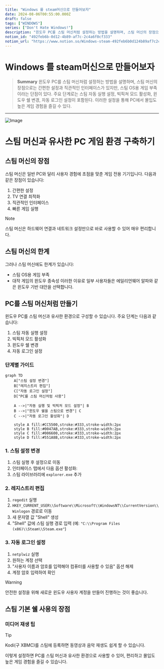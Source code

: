 ```yaml
---
title: "Windows 를 steam머신으로 만들어보자"
date: 2024-08-06T00:55:00.000Z
draft: false
tags: ["WINDOWS"]
series: ["Don't Hate Windows!"]
description: "윈도우 PC를 스팀 머신처럼 설정하는 방법을 설명하며, 스팀 머신의 장점으로는 간편한 설정과 직관적인 인터페이스가 있지만, 스팀 OS용 게임 부족이라는 단점이 있다. 주요 단계로는 스팀 자동 실행 설정, 빅픽쳐 모드 활성화, 윈도우 쉘 변경, 자동 로그인 설정이 포함된다. 이러한 설정을 통해 PC에서 몰입도 높은 게임 경험을 즐길 수 있다."
notion_id: "492feb6b-0d12-4b89-af7c-2c4a6f0cf333"
notion_url: "https://www.notion.so/Windows-steam-492feb6b0d124b89af7c2c4a6f0cf333"
---
```


# Windows 를 steam머신으로 만들어보자

> **Summary**
> 윈도우 PC를 스팀 머신처럼 설정하는 방법을 설명하며, 스팀 머신의 장점으로는 간편한 설정과 직관적인 인터페이스가 있지만, 스팀 OS용 게임 부족이라는 단점이 있다. 주요 단계로는 스팀 자동 실행 설정, 빅픽쳐 모드 활성화, 윈도우 쉘 변경, 자동 로그인 설정이 포함된다. 이러한 설정을 통해 PC에서 몰입도 높은 게임 경험을 즐길 수 있다.

---

![Image](https://prod-files-secure.s3.us-west-2.amazonaws.com/09ccd4d5-876c-4bba-bbdf-cc77a0a11257/dff7bdc4-508b-4594-b532-61878ab4ad34/Untitled.png?X-Amz-Algorithm=AWS4-HMAC-SHA256&X-Amz-Content-Sha256=UNSIGNED-PAYLOAD&X-Amz-Credential=ASIAZI2LB4663WEQ67AU%2F20250724%2Fus-west-2%2Fs3%2Faws4_request&X-Amz-Date=20250724T080817Z&X-Amz-Expires=3600&X-Amz-Security-Token=IQoJb3JpZ2luX2VjEAAaCXVzLXdlc3QtMiJHMEUCIQDYXM1TbQ7O5kw42aqrK4ngSqvU14%2Fe6JHjvezOzPlr1gIgbK%2FDgfCHQhvR21ACq5RcXpkNOeeYnDTIKw5NAAwtMLIq%2FwMIKRAAGgw2Mzc0MjMxODM4MDUiDP%2BoAJudTw3Gp7RGhyrcA5dNhUtuRWwHPu%2FB5aKsm%2BfUQd1LFHdeMwyZGaILszHdEiIMe%2BFW58h%2FyBdoRfl0sg0bPxKHe3KX3qXgmRAovRhvgVGNg11wSe0y9%2BKQg0sAt9IXiqWKev8RE%2BfkKf5H14tfFwLAquZKUCnk5HPpeCpmplGTH7pocTe6b%2Fkcqsu%2FjA5wtBFcMJsJZ4uJhHgT10luxUfDNPd%2BEoOzO7XmOCkadrMCtkPnlqJxynwlnj6Pg%2F8ShPj5WTFhr%2B8ogpi1oyrgHEHKOS13JPwQK4tdDePgh2NF%2FzoOA%2BUc2PVB9ofVc9AY1kGxb85AipTgBIdELE6YL%2FYF8I%2FwDMbK7Cw99qptahmpbOogWfANis3%2Fg93bTiN9gIcJgMT%2B6fZOV%2BX1280wnkjazlggrg%2By2vw2c0gz2gk1kz7ZqeHSNHS5sYFf2sEzvDxxLbSHojUWHBBFc%2BgH2vw0ZykVDhmp8wEkatkrUTdzM%2BgFt1YtEyN8o6NiEbDD0kHxlbDgse9inYkTOA3T9jfpMRNzRzVKUlEIsTykmNziVGUMlZ1kZMKloJExl41sEn3L0NRlJyoSeZc4aGv7HQCNEagNZmiVKufPKo7GHLY%2FBbHPdoe2jwZGoUCHpzkVbbS0YQ88bXvTMPnPh8QGOqUBqANrgb8zYymxJ4Y4SYFiD3ahRPIhJex8ukyGY1lbbmGl6iSLi7bc3zpFMs7OajCPiXhBNVWFZ9ulAKFjhKPuuydCY7%2B0Zewevg391eavpWY%2BtNUuvKJb%2FJgkaiW579bpVgjNcHe6r%2BD3Wya6zrvdpAtMpJHKMHkRpjUuhsgBkiFmaZw1taPBZynxCQtBaZ9G3wqIsYG1QX3f1VpQghehSV4hpJZV&X-Amz-Signature=8720019e247c65a0c320fc94e37397f47beea926c5c9c9e5aee529d41a68a231&X-Amz-SignedHeaders=host&x-amz-checksum-mode=ENABLED&x-id=GetObject)

# 스팀 머신과 유사한 PC 게임 환경 구축하기

## 스팀 머신의 장점

스팀 머신은 일반 PC와 달리 사용자 경험에 초점을 맞춘 게임 전용 기기입니다. 다음과 같은 장점이 있습니다:

1. 간편한 설정
1. TV 연결 최적화
1. 직관적인 인터페이스
1. 빠른 게임 실행
> [!note]
스팀 머신은 하드웨어 연결과 네트워크 설정만으로 바로 사용할 수 있어 매우 편리합니다.

## 스팀 머신의 한계

그러나 스팀 머신에도 한계가 있습니다:

- 스팀 OS용 게임 부족
- 대작 게임의 윈도우 종속성
이러한 이유로 일부 사용자들은 에일리언웨어 알파와 같은 윈도우 기반 대안을 선택합니다.

## PC를 스팀 머신처럼 만들기

윈도우 PC를 스팀 머신과 유사한 환경으로 구성할 수 있습니다. 주요 단계는 다음과 같습니다:

1. 스팀 자동 실행 설정
1. 빅픽처 모드 활성화
1. 윈도우 쉘 변경
1. 자동 로그인 설정
### 단계별 가이드

```mermaid
graph TD
    A["스팀 설정 변경"]
    B["레지스트리 편집"]
    C["자동 로그인 설정"]
    D["PC를 스팀 머신처럼 사용"]

    A -->|"자동 실행 및 빅픽처 모드 설정"| B
    B -->|"윈도우 쉘을 스팀으로 변경"| C
    C -->|"자동 로그인 활성화"| D

    style A fill:#CC5500,stroke:#333,stroke-width:2px
    style B fill:#0047AB,stroke:#333,stroke-width:2px
    style C fill:#006600,stroke:#333,stroke-width:2px
    style D fill:#551A8B,stroke:#333,stroke-width:2px

```

### 1. 스팀 설정 변경

1. 스팀 실행 후 설정으로 이동
1. 인터페이스 탭에서 다음 옵션 활성화:
1. 스팀 라이브러리에 `explorer.exe` 추가
### 2. 레지스트리 편집

1. `regedit` 실행
1. `HKEY_CURRENT_USER\\Software\\Microsoft\\WindowsNT\\CurrentVersion\\Winlogon` 경로로 이동
1. 새 문자열 값 "Shell" 생성
1. "Shell" 값에 스팀 실행 경로 입력 (예: `"C:\\Program Files (x86)\\Steam\\Steam.exe"`)
### 3. 자동 로그인 설정

1. `netplwiz` 실행
1. 원하는 계정 선택
1. "사용자 이름과 암호를 입력해야 컴퓨터를 사용할 수 있음" 옵션 해제
1. 계정 암호 입력하여 확인
> [!warning]
안전한 설정을 위해 새로운 윈도우 사용자 계정을 만들어 진행하는 것이 좋습니다.

## 스팀 기본 쉘 사용의 장점

### 미디어 재생 팁

> [!tip]
Kodi(구 XBMC)를 스팀에 등록하면 동영상과 음악 재생도 쉽게 할 수 있습니다.

이렇게 설정하면 PC를 스팀 머신과 유사한 환경으로 사용할 수 있어, 편리하고 몰입도 높은 게임 경험을 즐길 수 있습니다.

